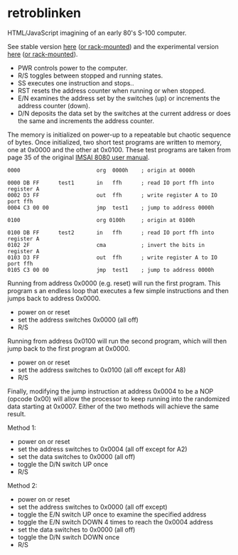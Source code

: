 # retroblinken
HTML/JavaScript imagining of an early 80's S-100 computer.

See stable version [here](https://smcolash.github.io/retroblinken/)
([or rack-mounted](https://smcolash.github.io/retroblinken/rack.html))
and the experimental version
[here](https://smcolash.github.io/retroblinken/prototype/index.html)
([or rack-mounted](https://smcolash.github.io/retroblinken/prototype/rack.html)).

- PWR controls power to the computer.
- R/S toggles between stopped and running states.
- SS executes one instruction and stops..
- RST resets the address counter when running or when stopped.
- E/N examines the address set by the switches (up) or increments the address counter (down).
- D/N deposits the data set by the switches at the current address or does the same and increments the address counter.

The memory is initialized on power-up to a repeatable but chaotic sequence of bytes.
Once initialized, two short test programs are written to memory, one at 0x0000 and
the other at 0x0100. These test programs are taken from page 35 of the original
[IMSAI 8080 user manual](http://dunfield.classiccmp.org/imsai/imsai.pdf).

```
0000                        org  0000h    ; origin at 0000h

0000 DB FF      test1       in   ffh      ; read IO port ffh into register A
0002 D3 FF                  out  ffh      ; write register A to IO port ffh
0004 C3 00 00               jmp  test1    ; jump to address 0000h

0100                        org 0100h     ; origin at 0100h

0100 DB FF      test2       in   ffh      ; read IO port ffh into register A
0102 2F                     cma           ; invert the bits in register A
0103 D3 FF                  out  ffh      ; write register A to IO port ffh
0105 C3 00 00               jmp  test1    ; jump to address 0000h
```

Running from address 0x0000 (e.g. reset) will run the first program. This program
s an endless loop that executes a few simple instructions and then jumps back to
address 0x0000.

- power on or reset
- set the address switches 0x0000 (all off)
- R/S

Running from address 0x0100 will run the second program, which will then jump 
back to the first program at 0x0000.

- power on or reset
- set the address switches to 0x0100 (all off except for A8)
- R/S

Finally, modifying the jump instruction at address 0x0004 to be a NOP (opcode 0x00)
will allow the processor to keep running into the randomized data starting at
0x0007. Either of the two methods will achieve the same result.

Method 1:
- power on or reset
- set the address switches to 0x0004 (all off except for A2)
- set the data switches to 0x0000 (all off)
- toggle the D/N switch UP once
- R/S

Method 2:
- power on or reset
- set the address switches to 0x0000 (all off except)
- toggle the E/N switch UP once to examine the specified address
- toggle the E/N switch DOWN 4 times to reach the 0x0004 address
- set the data switches to 0x0000 (all off)
- toggle the D/N switch DOWN once
- R/S

